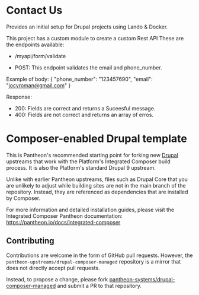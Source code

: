 # Contact Us
Provides an initial setup for Drupal projects using Lando & Docker.

This project has a custom module to create a custom Rest API
These are the endpoints available:

* /myapi/form/validate
 - POST: This endpoint validates the email and phone_number.

 Example of body: 
 {
    "phone_number": "123457690",
    "email": "jocyroman@gmail.com"
  }

Response:
- 200: Fields are correct and returns a Suceesful message.
- 400: Fields are not correct and returns an array of erros.


# Composer-enabled Drupal template

This is Pantheon's recommended starting point for forking new [Drupal](https://www.drupal.org/) upstreams
that work with the Platform's Integrated Composer build process. It is also the
Platform's standard Drupal 9 upstream.

Unlike with earlier Pantheon upstreams, files such as Drupal Core that you are
unlikely to adjust while building sites are not in the main branch of the 
repository. Instead, they are referenced as dependencies that are installed by
Composer.

For more information and detailed installation guides, please visit the
Integrated Composer Pantheon documentation: https://pantheon.io/docs/integrated-composer

## Contributing

Contributions are welcome in the form of GitHub pull requests. However, the
`pantheon-upstreams/drupal-composer-managed` repository is a mirror that does not
directly accept pull requests.

Instead, to propose a change, please fork [pantheon-systems/drupal-composer-managed](https://github.com/pantheon-systems/drupal-composer-managed)
and submit a PR to that repository.
